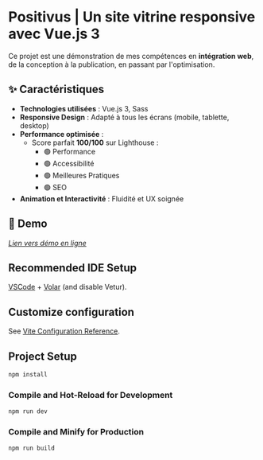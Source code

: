 # Positivus | Un site vitrine responsive avec Vue.js 3

Ce projet est une démonstration de mes compétences en **intégration web**, de la conception à la publication, en passant par l'optimisation.  

## ✨ Caractéristiques  
- **Technologies utilisées** : Vue.js 3, Sass  
- **Responsive Design** : Adapté à tous les écrans (mobile, tablette, desktop)  
- **Performance optimisée** :  
  - Score parfait **100/100** sur Lighthouse :  
    - 🟢 Performance  
    - 🟢 Accessibilité  
    - 🟢 Meilleures Pratiques  
    - 🟢 SEO  
- **Animation et Interactivité** : Fluidité et UX soignée  

## 📸 Demo  
[*Lien vers démo en ligne*](https://positivus-demo.netlify.app)

## Recommended IDE Setup

[VSCode](https://code.visualstudio.com/) + [Volar](https://marketplace.visualstudio.com/items?itemName=Vue.volar) (and disable Vetur).

## Customize configuration

See [Vite Configuration Reference](https://vite.dev/config/).

## Project Setup

```sh
npm install
```

### Compile and Hot-Reload for Development

```sh
npm run dev
```

### Compile and Minify for Production

```sh
npm run build
```
